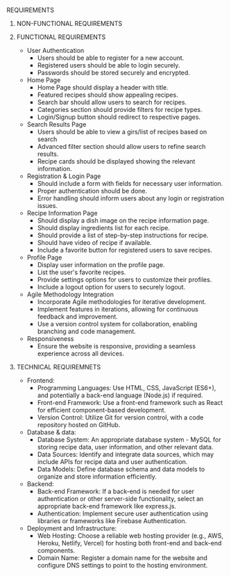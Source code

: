 REQUIREMENTS

1. NON-FUNCTIONAL REQUIREMENTS
   
2. FUNCTIONAL REQUIREMENTS

   * User Authentication
        * Users should be able to register for a new account.
        * Registered users should be able to login securely.
        * Passwords should be stored securely and encrypted.
   * Home Page
        * Home Page should display a header with title.
        * Featured recipes should show appealing recipes.
        * Search bar should allow users to search for recipes.
        * Categories section should provide filters for recipe types.
        * Login/Signup button should redirect to respective pages.
   * Search Results Page
        * Users should be able to view a girs/list of recipes based on search
        * Advanced filter section should allow users to refine search results.
        * Recipe cards should be displayed showing the relevant information.
   *  Registration & Login Page
        * Should include a form with fields for necessary user information.
        * Proper authentication should be done.
        * Error handling should inform users about any login or registration issues.
   * Recipe Information Page
        * Should display a dish image on the recipe information page.
        * Should display ingredients list for each recipe.
        * Should provide a list of step-by-step instructions for recipe.
        * Should have video of recipe if available.
        * Include a favorite button for registered users to save recipes.
   * Profile Page
        * Display user information on the profile page.
        * List the user's favorite recipes.
        * Provide settings options for users to customize their profiles.
        * Include a logout option for users to securely logout.
   * Agile Methodology Integration
        * Incorporate Agile methodologies for iterative development.
        * Implement features in iterations, allowing for continuous feedback and improvement.
        * Use a version control system for collaboration, enabling branching and code management.
   * Responsiveness
        * Ensure the website is responsive, providing a seamless experience across all devices.
   
        
3. TECHNICAL REQUIREMNETS

   * Frontend:
      * Programming Languages: Use HTML, CSS, JavaScript (ES6+), and potentially a back-end language (Node.js) if required.
      * Front-end Framework: Use a front-end framework such as React for efficient component-based development.
      * Version Control: Utilize Git for version control, with a code repository hosted on GitHub.
   * Database & data:
      * Database System: An appropriate database system - MySQL for storing recipe data, user information, and other relevant data.
      * Data Sources: Identify and integrate data sources, which may include APIs for recipe data and user authentication.
      * Data Models: Define database schema and data models to organize and store information efficiently.
   * Backend:
      * Back-end Framework: If a back-end is needed for user authentication or other server-side functionality, select an appropriate back-end framework like express.js.
      * Authentication: Implement secure user authentication using libraries or frameworks like Firebase Authentication.
   * Deployment and Infrastructure:
      * Web Hosting: Choose a reliable web hosting provider (e.g., AWS, Heroku, Netlify, Vercel) for hosting both front-end and back-end components.
      * Domain Name: Register a domain name for the website and configure DNS settings to point to the hosting environment.
